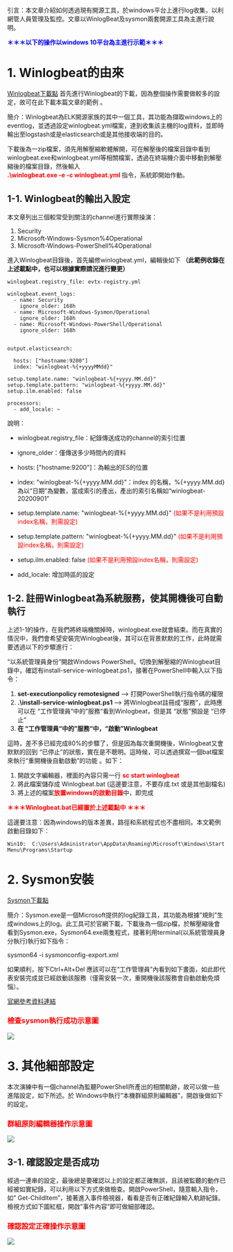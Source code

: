 引言：本文章介紹如何透過現有開源工具，於windows平台上進行log收集，以利網管人員管理及監控。文章以WinlogBeat及sysmon兩套開源工具為主進行說明。

<font color="blue"><b> ＊＊＊以下的操作以windows 10平台為主進行示範＊＊＊ </b></font>


# 1. Winlogbeat的由來  

[Winlogbeat下載點](https://myspace.iii.org.tw/d/f/578606223698474547) 首先進行Winlogbeat的下載，因為整個操作需要做較多的設定，故可在此下載本篇文章的範例 。


簡介：Winlogbeat為ELK開源家族的其中一個工具，其功能為擷取windows上的eventlog，並透過設定winlogbeat.yml檔案，達到收集該主機的log資料，並即時輸出至logstash或是elasticsearch或是其他接收端的目的。


下載後為一zip檔案，須先用解壓縮軟體解開，可在解壓後的檔案目錄中看到winlogbeat.exe和winlogbeat.yml等相關檔案，透過在終端機介面中移動到解壓縮後的檔案目錄，然後輸入  
<font color="red"><b>  .\winlogbeat.exe -e -c winlogbeat.yml  </b></font>
指令，系統即開始作動。


## 1-1. Winlogbeat的輸出入設定


本文章列出三個較常受到關注的channel進行實際操演：

1. 	Security
2.	Microsoft-Windows-Sysmon%4Operational
3.	Microsoft-Windows-PowerShell%4Operational


進入Winlogbeat目錄後，首先編修winlogbeat.yml，編輯後如下 <b>（此範例收錄在上述載點中，也可以根據實際請況進行變更）</b>

	winlogbeat.registry_file: evtx-registry.yml 

	winlogbeat.event_logs:
	  - name: Security
    	ignore_older: 168h
	  - name: Microsoft-Windows-Sysmon/Operational
    	ignore_older: 168h
	  - name: Microsoft-Windows-PowerShell/Operational
    	ignore_older: 168h


	output.elasticsearch:
	
	  hosts: ["hostname:9200"]
	  index: "winlogbeat-%{+yyyyMMdd}"
	
	setup.template.name: "winlogbeat-%{+yyyy.MM.dd}"
	setup.template.pattern: "winlogbeat-%{+yyyy.MM.dd}"
	setup.ilm.enabled: false

	processors:
	  - add_locale: ~


說明：

* winlogbeat.registry_file：紀錄傳送成功的channel的索引位置

* ignore_older：僅傳送多少時間內的資料

* hosts: ["hostname:9200"]：為輸出的ES的位置

* index: "winlogbeat-%{+yyyy.MM.dd}"：index 的名稱，%{+yyyy.MM.dd}為以“日期”為變數，當成索引的產出，產出的索引名稱如“winlogbeat-20200901”

* setup.template.name: "winlogbeat-%{+yyyy.MM.dd}"   <font color="red">(如果不是利用預設index名稱，則需設定)</font>

* setup.template.pattern: "winlogbeat-%{+yyyy.MM.dd}" <font color="red">(如果不是利用預設index名稱，則需設定) </font>

* setup.ilm.enabled: false   <font color="red"> (如果不是利用預設index名稱，則需設定) </font>

* add_locale: 增加時區的設定


## 1-2. 註冊Winlogbeat為系統服務，使其開機後可自動執行

上述1-1的操作，在我們將終端機關掉時，winlogbeat.exe就會結束。而在真實的情況中，我們會希望安裝完Winlogbeat後，其可以在背景默默的工作，此時就需要透過以下的步驟進行：

“以系統管理員身份”開啟Windows PowerShell。切換到解壓縮的Winlogbeat目錄中，確認有install-service-winlogbeat.ps1，接著在PowerShell中輸入以下指令：

1. 	<b> set-executionpolicy remotesigned </b> --> 打開PowerShell執行指令碼的權限
2.	<b> .\install-service-winlogbeat.ps1 </b> --> 將Winlogbeat註冊成“服務”，此時應可以在 “工作管理員“中的”服務“看到Winlogbeat，但是其 “狀態”預設是 “已停止”
3.	<b>在 “工作管理員“中的”服務“中，“啟動”Winlogbeat </b>

這時，差不多已經完成80%的步驟了，但是因為每次重開機後，Winlogbeat又會默默的回到 “已停止”的狀態，實在是不聰明。這時候，可以透過撰寫一個bat檔案來執行“重開機後自動啟動”的功能 。如下：

1. 	開啟文字編輯器，裡面的內容只需一行  <font color="red"><b> sc start winlogbeat </b></font>
2.	將此檔案儲存成 Winlogbeat.bat (這邊要注意，不要存成.txt 或是其他副檔名)
3.	將上述的檔案<font color="red"><b>放置windows的啟動目錄</b></font>中，即完成


<font color="red"><b>＊＊＊Winlogbeat.bat已經置於上述載點中 ＊＊＊</b></font>

這邊要注意：因為windows的版本差異，路徑和系統程式也不盡相同。本文範例啟動目錄如下：


	Win10:  C:\Users\Administrator\AppData\Roaming\Microsoft\Windows\Start Menu\Programs\Startup

	



# 2. Sysmon安裝 

[Sysmon下載點](https://myspace.iii.org.tw/d/f/578608233711713089)


簡介：Sysmon.exe是一個Microsoft提供的log紀錄工具，其功能為根據”規則”生成windows上的log。此工具可於官網下載，下載後為一個zip檔，於解壓縮後會看到Sysmon.exe，Sysmon64.exe兩隻程式，接著利用terminal(以系統管理員身分執行)執行如下指令：

sysmon64 -i sysmonconfig-export.xml 

如果順利，按下Ctrl+Alt+Del 應該可以在“工作管理員”內看到如下畫面，如此即代表安裝完成並已經啟動該服務（僅需安裝一次，重開機後該服務會自動啟動免煩惱）。

[官網參考資料連結](https://docs.microsoft.com/en-us/sysinternals/downloads/sysmon)



### <font color="red">檢查sysmon執行成功示意圖</font>
![](https://github.com/shwang362000/ESM/blob/master/Document/ESM_Install/images/%E6%AA%A2%E6%9F%A5sysmon%E5%9F%B7%E8%A1%8C%E6%88%90%E5%8A%9F%E7%A4%BA%E6%84%8F%E5%9C%96.png
)




# 3. 其他細部設定

本次演練中有一個channel為監聽PowerShell所產出的相關軌跡，故可以做一些進階設定，如下所述。於 Windows中執行”本機群組原則編輯器”，開啟後做如下的設定。


### <font color="red">群組原則編輯器操作示意圖</font>
![](https://github.com/shwang362000/ESM/blob/master/Document/ESM_Install/images/%E7%BE%A4%E7%B5%84%E5%8E%9F%E5%89%87%E7%B7%A8%E8%BC%AF%E5%99%A8%E6%93%8D%E4%BD%9C%E7%A4%BA%E6%84%8F%E5%9C%96.png)


## 3-1. 確認設定是否成功 

經過一連串的設定，最後總是要確認以上的設定都正確無誤，且該被監聽的動作已經被如實紀錄，可以利用以下方式來做檢查。開啟PowerShell，隨意輸入指令，如” Get-ChildItem”，接著進入事件檢視器，看看是否有正確紀錄輸入軌跡紀錄。檢視方式如下圖紅框，開啟”事件內容”即可做細部確認。

### <font color="red">確認設定正確操作示意圖</font>
![](https://github.com/shwang362000/ESM/blob/master/Document/ESM_Install/images/%E7%A2%BA%E8%AA%8D%E8%A8%AD%E5%AE%9A%E6%AD%A3%E7%A2%BA%E6%93%8D%E4%BD%9C%E7%A4%BA%E6%84%8F%E5%9C%96.png)

